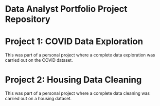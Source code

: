 # Data Analyst Portfolio Project Repository

# Project 1: COVID Data Exploration
This was part of a personal project where a complete data exploration was carried out on the COVID dataset.
# Project 2: Housing Data Cleaning
This was part of a personal project where a complete data cleaning was carried out on a housing dataset.

